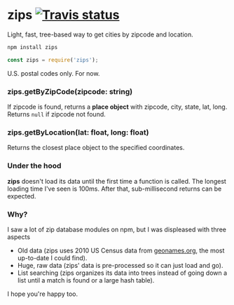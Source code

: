 # zips [![Travis status](https://travis-ci.org/crhallberg/zips.svg?branch=master)](https://travis-ci.org/crhallberg/zips)
Light, fast, tree-based way to get cities by zipcode and location.

```bash
npm install zips
```

```javascript
const zips = require('zips');
```

U.S. postal codes only. For now.

### zips.getByZipCode(zipcode: string)

If zipcode is found, returns a **place object** with zipcode, city, state, lat, long. Returns `null` if zipcode not found.

### zips.getByLocation(lat: float, long: float)

Returns the closest place object to the specified coordinates.

### Under the hood

**zips** doesn't load its data until the first time a function is called. The longest loading time I've seen is 100ms. After that, sub-millisecond returns can be expected.

### Why?

I saw a lot of zip database modules on npm, but I was displeased with three aspects
 - Old data (zips uses 2010 US Census data from [geonames.org](http://www.geonames.org/), the most up-to-date I could find).
 - Huge, raw data (zips' data is pre-processed so it can just load and go).
 - List searching (zips organizes its data into trees instead of going down a list until a match is found or a large hash table).

I hope you're happy too.

